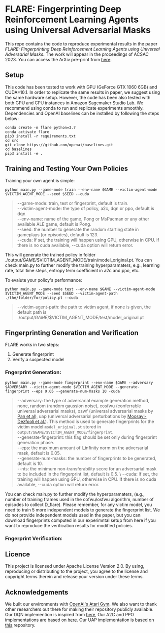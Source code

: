 # FLARE: Fingerprinting Deep Reinforcement Learning Agents using Universal Adversarial Masks
This repo contains the code to reproduce experimental results in the paper *FLARE: Fingerprinting Deep Reinforcement Learning Agents using Universal Adversarial Masks*. The work will appear in the proceedings of ACSAC 2023. You can access the ArXiv pre-print from [here](https://arxiv.org/abs/2307.14751).

## Setup
This code has been tested to work with GPU (GeForce GTX 1060 6GB) and CUDA=10.1. In order to replicate the same results in paper, we suggest using the same hardware setup. However, the code has been also tested with both GPU and CPU instances in Amazon Sagemaker Studio Lab. We recommend using conda to run and replicate experiments smoothly. Dependencies and OpenAI baselines can be installed by following the steps below:
```
conda create -n flare python=3.7
conda activate flare
pip3 install -r requirements.txt
cd src
git clone https://github.com/openai/baselines.git
cd baselines
pip3 install -e .
```
## Training and Testing Your Own Policies
Training your own agent is simple:

`
python main.py --game-mode train --env-name $GAME --victim-agent-mode $VICTIM_AGENT_MODE --seed $SEED --cuda
`
  > --game-mode: train, test or fingerprint, default is train. \
  > --victim-agent-mode: the type of policy, a2c, dqn or ppo, default is dqn. \
  > --env-name: name of the game, Pong or MsPacman or any other available ALE game, default is Pong. \
  > --seed: the number to generate the random starting state in gameplays (or episodes), default is 123. \
  > --cuda: If set, the training will happen using GPU, otherwise in CPU. If there is no cuda available, --cuda option will return error. 

This will generate the trained policy in folder ./output/$GAME$/$VICTIM_AGENT_MODE/train/model_original.pt. You can check main.py to further modify the training hyperparamaters, e.g., learning rate, total time steps, entropy term coefficient in a2c and ppo, etc.

To evalute your policy's performance:

`
python main.py --game-mode test --env-name $GAME --victim-agent-mode $VICTIM_AGENT_MODE --seed $SEED --victim-agent-path ./the/folder/for/policy.pt --cuda
`
  > --victim-agent-path: the path to victim agent, if none is given, the default path is ./output/$GAME$/$VICTIM_AGENT_MODE/test/model_original.pt 
 
## Fingerprinting Generation and Verification

FLARE works in two steps:
1. Generate fingerprint
2. Verify a suspected model

### Fngerprint Generation:
`
python main.py --game-mode fingerprint --env-name $GAME --adversary $ADVERSARY --victim-agent-mode $VICTIM_AGENT_MODE --generate-fingerprint --eps 0.05 --generate-num-masks 10 -cuda 
`
  > --adversary: the type of adversarial example generation method, none, random (random gaussion noise), cosfwu (conferrable universal adversarial masks), oswf (universal adversarial masks by [Pan et al](https://arxiv.org/abs/1907.09470)), uap (universal adversarial perturbations by [Moosavi-Dezfooli et al.](https://arxiv.org/abs/1610.08401)). This method is used to generate fingerprints for the victim model ```model_original.pt``` stored in `output/$GAME/$VICTIM_AGENT_MODE/fingerprint`.\
  > --generate-fingerprint: this flag should be set only during fingerprint generation phase. \
  > --eps: the maximum amount of l_infinity norm on the adversarial mask, default is 0.05. \
  > --generate-num-masks: the number of fingerprints to be generated, default is 10. \
  > --nts: the minimum non-transferability score for an adversarial mask to be included in the fingerprint list, default is  0.5. \ 
  > --cuda: If set, the training will happen using GPU, otherwise in CPU. If there is no cuda available, --cuda option will return error.

You can check main.py to further modify the hyperparamaters, (e.g., number of training frames used in the cofwu/osfwu algorithm, number of episodes to collect D_flare). Please remember, for any victim model, you need to train 5 more independent models to generate the fingerprint list. We do not provide independent models used in the paper, but you can download fingerprints computed in our experimntal setup from here if you want to reproduce the verification results for modified policies. 

### Fngerprint Verification:

## Licence
This project is licensed under Apache License Version 2.0. By using, reproducing or distributing to the project, you agree to the license and copyright terms therein and release your version under these terms.

## Acknowledgements
We built our environments with [OpenAI's Atari Gym](https://github.com/gsurma/atari). We also want to thank other researchers out there for making their repository publicly available. Our DQN implemention is inspired from [here](https://github.com/williamd4112/RL-Adventure), Our A2C and PPO implementations are based on [here](https://github.com/ikostrikov/pytorch-a2c-ppo-acktr-gail). Our UAP implementation is based on [this](https://github.com/ferjad/Universal_Adversarial_Perturbation_pytorch) repository. 
